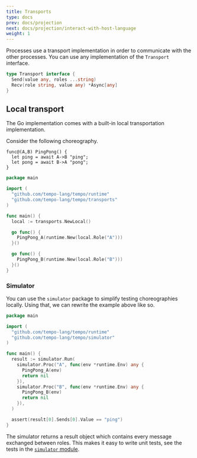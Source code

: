 ```yaml
---
title: Transports
type: docs
prev: docs/projection
next: docs/projection/interact-with-host-language
weight: 1
---
```


Processes use a transport implementation in order to communicate with the other processes.
You can use any implementation of the `Transport` interface.

```go
type Transport interface {
  Send(value any, roles ...string)
  Recv(role string, value any) *Async[any]
}
```

## Local transport

The Go implementation comes with a built-in local transportation implementation.

Consider the following choreography.

```tempo
func@(A,B) PingPong() {
  let ping = await A->B "ping";
  let pong = await B->A "pong";
}
```

```go
package main

import (
  "github.com/tempo-lang/tempo/runtime"
  "github.com/tempo-lang/tempo/transports"
)

func main() {
  local := transports.NewLocal()

  go func() {
    PingPong_A(runtime.New(local.Role("A")))
  }()

  go func() {
    PingPong_B(runtime.New(local.Role("B")))
  }()
}
```

### Simulator

You can use the `simulator` package to simplify testing choreographies locally.
Using that, we can rewrite the example above like so.

```go
package main

import (
  "github.com/tempo-lang/tempo/runtime"
  "github.com/tempo-lang/tempo/simulator"
)

func main() {
  result := simulator.Run(
    simulator.Proc("A", func(env *runtime.Env) any {
      PingPong_A(env)
      return nil
    }),
    simulator.Proc("B", func(env *runtime.Env) any {
      PingPong_B(env)
      return nil
    }),
  )

  assert(result[0].Sends[0].Value == "ping")
}
```

The simulator returns a result object which contains every message exchanged between roles.
This makes it easy to write unit tests, see the tests in the [`simulator` module](https://github.com/tempo-lang/tempo/tree/main/simulator).
